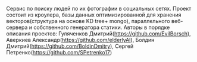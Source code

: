 Сервис по поиску людей по их фотографии в социальных сетях. Проект состоит из кроулера, базы данных оптимизированной для хранения векторов(структура на основе KD tree+ mongo), параллельного веб-сервера и собственного генератора статики. Авторы в порядке описания проектов: Гуляченков Дмитрий(https://github.com/EvilBorsch), Аверкиев Александр(https://github.com/elderlyAI), Болдин Дмитрий(https://github.com/BoldinDmitry), Сергей Петренко(https://github.com/SPetrenko17)
